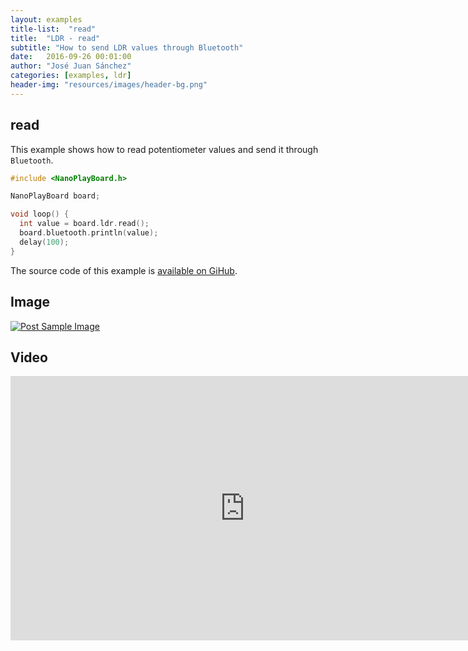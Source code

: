 ```yaml
---
layout: examples
title-list:  "read"
title:  "LDR - read"
subtitle: "How to send LDR values through Bluetooth"
date:   2016-09-26 00:01:00
author: "José Juan Sánchez"
categories: [examples, ldr]
header-img: "resources/images/header-bg.png"
---
```


## read
This example shows how to read potentiometer values and send it through `Bluetooth`.

```c++
#include <NanoPlayBoard.h>

NanoPlayBoard board;

void loop() {
  int value = board.ldr.read();
  board.bluetooth.println(value);
  delay(100);
}
```

The source code of this example is [available on GiHub][1].

## Image
<a href="#">
    <img class="img-responsive" src="{{ site.baseurl }}/resources/images/bluetooth_beach.jpg" alt="Post Sample Image">
</a>

## Video
<iframe width="750" height="423"  src="https://www.youtube.com/embed/NiuZJAB38TI" frameborder="0" allowfullscreen></iframe>

[1]: https://github.com/josejuansanchez/NanoPlayBoard-Arduino-Library/tree/master/examples